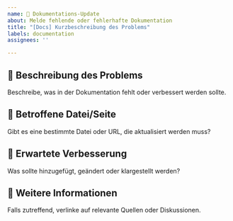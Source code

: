 ```yaml
---
name: 📖 Dokumentations-Update
about: Melde fehlende oder fehlerhafte Dokumentation
title: "[Docs] Kurzbeschreibung des Problems"
labels: documentation
assignees: ''

---
```


## 📖 Beschreibung des Problems
Beschreibe, was in der Dokumentation fehlt oder verbessert werden sollte.

## 📌 Betroffene Datei/Seite
Gibt es eine bestimmte Datei oder URL, die aktualisiert werden muss?

## 📝 Erwartete Verbesserung
Was sollte hinzugefügt, geändert oder klargestellt werden?

## 🔗 Weitere Informationen
Falls zutreffend, verlinke auf relevante Quellen oder Diskussionen.
